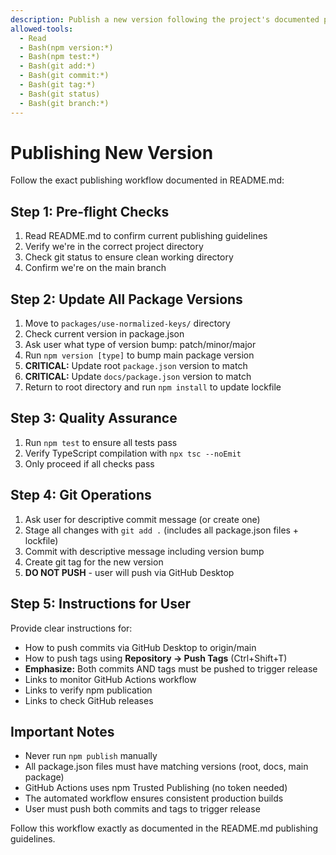 ```yaml
---
description: Publish a new version following the project's documented publishing guidelines
allowed-tools:
  - Read
  - Bash(npm version:*)
  - Bash(npm test:*)
  - Bash(git add:*)
  - Bash(git commit:*)
  - Bash(git tag:*)
  - Bash(git status)
  - Bash(git branch:*)
---
```


# Publishing New Version

Follow the exact publishing workflow documented in README.md:

## Step 1: Pre-flight Checks
1. Read README.md to confirm current publishing guidelines
2. Verify we're in the correct project directory
3. Check git status to ensure clean working directory
4. Confirm we're on the main branch

## Step 2: Update All Package Versions
1. Move to `packages/use-normalized-keys/` directory
2. Check current version in package.json
3. Ask user what type of version bump: patch/minor/major
4. Run `npm version [type]` to bump main package version
5. **CRITICAL:** Update root `package.json` version to match
6. **CRITICAL:** Update `docs/package.json` version to match
7. Return to root directory and run `npm install` to update lockfile

## Step 3: Quality Assurance  
1. Run `npm test` to ensure all tests pass
2. Verify TypeScript compilation with `npx tsc --noEmit`
3. Only proceed if all checks pass

## Step 4: Git Operations
1. Ask user for descriptive commit message (or create one)
2. Stage all changes with `git add .` (includes all package.json files + lockfile)
3. Commit with descriptive message including version bump
4. Create git tag for the new version
5. **DO NOT PUSH** - user will push via GitHub Desktop

## Step 5: Instructions for User
Provide clear instructions for:
- How to push commits via GitHub Desktop to origin/main
- How to push tags using **Repository → Push Tags** (Ctrl+Shift+T)
- **Emphasize:** Both commits AND tags must be pushed to trigger release
- Links to monitor GitHub Actions workflow
- Links to verify npm publication
- Links to check GitHub releases

## Important Notes
- Never run `npm publish` manually
- All package.json files must have matching versions (root, docs, main package)
- GitHub Actions uses npm Trusted Publishing (no token needed)
- The automated workflow ensures consistent production builds
- User must push both commits and tags to trigger release

Follow this workflow exactly as documented in the README.md publishing guidelines.